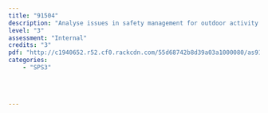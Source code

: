```yaml
---
title: "91504"
description: "Analyse issues in safety management for outdoor activity to devise safety management strategies"
level: "3"
assessment: "Internal"
credits: "3"
pdf: "http://c1940652.r52.cf0.rackcdn.com/55d68742b8d39a03a1000080/as91504.pdf"
categories:
    - "SPS3"
    
    
    
    
---
```

